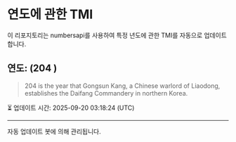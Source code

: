 
# 연도에 관한 TMI

이 리포지토리는 numbersapi를 사용하여 특정 년도에 관한 TMI를 자동으로 업데이트합니다.

## 연도: (204 )
> 204 is the year that Gongsun Kang, a Chinese warlord of Liaodong, establishes the Daifang Commandery in northern Korea.

⏳ 업데이트 시간: 2025-09-20 03:18:24 (UTC)

---
자동 업데이트 봇에 의해 관리됩니다.
